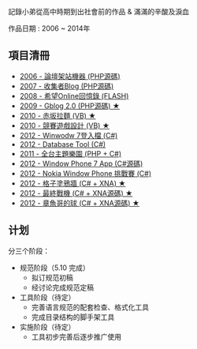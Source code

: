 記錄小弟從高中時期到出社會前的作品 & 滿滿的辛酸及淚血

作品日期 : 2006 ~ 2014年      


## 項目清冊  

* [2006 - 論壇架站機器  (PHP源碼)](./MyProject/Flash_http/)
* [2007 - 收集者Blog  (PHP源碼)](./MyProject/Blog/)
* [2008 - 希望Online回憶錄  (FLASH)](./MyProject/Flash/)
* [2009 - Gblog 2.0  (PHP源碼) ★](./MyProject/Gblog/)
* [2010 - 赤坂拉麵  (VB) ★](./MyProject/noodles/)
* [2010 - 競賽遊戲設計  (VB) ★](./MyProject/CarGame/)
* [2012 - Winwodw 7登入檔  (C#)](./MyProject/WindowRegiter/)
* [2012 - Database Tool  (C#)](./MyProject/DatabaseTool/)
* [2011 - 全台主題樂園  (PHP + C#)](./MyProject/Park/)
* [2012 - Window Phone 7 App  (C#源碼)](./MyProject/WindowPhone7app/)
* [2012 - Nokia Window Phone 挑戰賽  (C#)](./MyProject/NokiaWindowPhone/)
* [2012 - 格子塗鴉牆  (C# + XNA) ★](./MyProject/wall/)
* [2012 - 最終戰機  (C# + XNA源碼) ★](./MyProject/hero/readme.md)
* [2012 - 章魚哥的球  (C# + XNA源碼) ★](./MyProject/bobo/)




## 计划

分三个阶段：

* 规范阶段（5.10 完成）
    * 拟订规范初稿
    * 经讨论完成规范定稿
* 工具阶段（待定）
    * 完善语言规范的配套检查、格式化工具
    * 完成目录结构的脚手架工具
* 实施阶段（待定）
    * 工具初步完善后逐步推广使用

